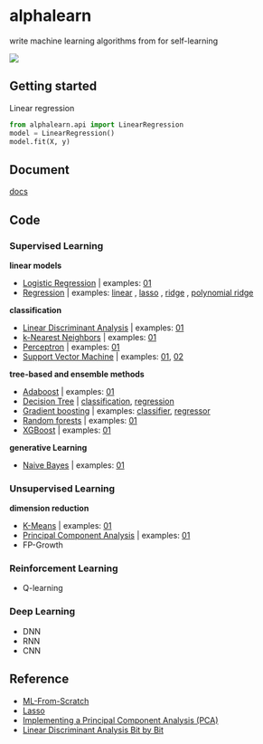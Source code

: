 # alphalearn
write machine learning algorithms from for self-learning

![](https://img.shields.io/badge/python-3.5+-blue.svg)

## Getting started
Linear regression

```python
from alphalearn.api import LinearRegression
model = LinearRegression()
model.fit(X, y)
```

## Document
[docs](https://byzhi.github.io/alphalearn/) 

## Code

### Supervised Learning
**linear models**

- [Logistic Regression](./alphalearn/supervised/logistic_regression.py) | examples: [01](./examples/example_LogisticRegression.py)
- [Regression](./alphalearn/supervised/regression.py)
 | examples: [linear](./examples/example_LinearRegression.py)
, [lasso](./examples/example_LassoRegression.py)
, [ridge](./examples/example_RidgeRegression.py)
, [polynomial ridge](./examples/example_PolynomialRidgeRegression.py)

**classification**

- [Linear Discriminant Analysis](./alphalearn/supervised/linear_discriminant_analysis.py) | examples: [01](./examples/example_PCA_LDA.py)
- [k-Nearest Neighbors](./alphalearn/supervised/k_nearest_neighbors.py) | examples: [01](./examples/example_KNeighborsClassifier.py)
- [Perceptron](./alphalearn/supervised/perceptron.py) | examples: [01](./examples/example_Perceptron.py)
- [Support Vector Machine](./alphalearn/supervised/support_vector_machine.py) | examples: [01](./examples/example_svm.py), [02](./examples/example_svm_02.py)

**tree-based and ensemble methods**

- [Adaboost](./alphalearn/supervised/adaboost.py) | examples: [01](./examples/example_Adaboost.py)
- [Decision Tree](./alphalearn/supervised/decision_tree.py) | [classification](./examples/example_ClassificationTree.py), [regression](./examples/example_RegressionTree.py)
- [Gradient boosting](./alphalearn/supervised/gradient_boosting.py) | examples: [classifier](./examples/example_GradientBoostingClassifier.py), [regressor](./examples/example_GradientBoostingRegressor.py)
- [Random forests](./alphalearn/supervised/random_forest.py) | examples: [01](./examples/example_RandomForestClassifier.py)
- [XGBoost](./alphalearn/supervised/xgboost.py) | examples: [01](./examples/example_XGBoost.py)

**generative Learning**

- [Naive Bayes](./alphalearn/supervised/naive_bayes.py) | examples: [01](./examples/example_GaussianNB.py)

### Unsupervised Learning

**dimension reduction**

- [K-Means](./alphalearn/unsupervised/kmeans.py) | examples: [01](./examples/example_KMeans.py)
- [Principal Component Analysis](./alphalearn/unsupervised/principal_component_analysis.py) | examples: [01](./examples/example_PCA_LDA.py)
-  FP-Growth

### Reinforcement Learning
- Q-learning

### Deep Learning
- DNN
- RNN
- CNN

## Reference
- [ML-From-Scratch](https://github.com/eriklindernoren/ML-From-Scratch)
- [Lasso](https://github.com/satopirka/Lasso)
- [Implementing a Principal Component Analysis (PCA)](https://sebastianraschka.com/Articles/2014_pca_step_by_step.html)
- [Linear Discriminant Analysis Bit by Bit](https://sebastianraschka.com/Articles/2014_python_lda.html)